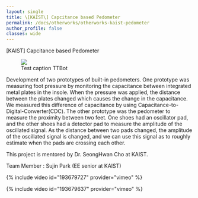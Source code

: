```yaml
---
layout: single
title: \[KAIST\] Capcitance based Pedometer
permalink: /docs/otherworks/otherworks-kaist-pedometer
author_profile: false
classes: wide
---
```


[KAIST] Capcitance based Pedometer

<figure style="width: 400px" class="align-left">
  <a href="/assets/images/kaist-pedometer/implementation-square.jpg"><img src="/assets/images/kaist-pedometer/implementation-square.jpg"></a>
  <figcaption>Test caption TTBot</figcaption>
</figure> 


Development of two prototypes of built-in pedometers. One prototype was measuring foot pressure by monitoring the capacitance between integrated metal plates in the insole. When the pressure was applied, the distance between the plates changed which causes the change in the capacitance. We measured this difference of capacitance by using Capacitance-to-Digital-Converter(CDC). The other prototype was the pedometer to measure the proximity between two feet. One shoes had an oscillator pad, and the other shoes had a detector pad to measure the amplitude of the oscillated signal. As the distance between two pads changed, the amplitude of the oscillated signal is changed, and we can use this signal as to roughly estimate when the pads are crossing each other.

 

This project is mentored by Dr. SeongHwan Cho at KAIST.

 

Team Member : Sujin Park (EE senior at KAIST)

{% include video id="193679727" provider="vimeo" %}

{% include video id="193679637" provider="vimeo" %}